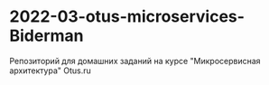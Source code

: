 # 2022-03-otus-microservices-Biderman
Репозиторий для домашних заданий на курсе "Микросервисная архитектура" Otus.ru
